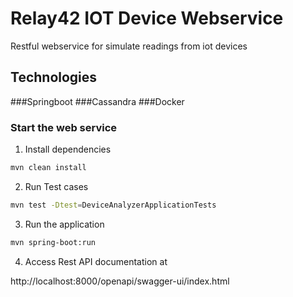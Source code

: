 # Relay42 IOT Device Webservice

Restful webservice for simulate readings from iot devices


## Technologies
###Springboot
###Cassandra
###Docker


### Start the web service


1. Install dependencies

````bash
mvn clean install
````

2. Run Test cases

````bash
mvn test -Dtest=DeviceAnalyzerApplicationTests
````
3. Run the application

````bash
mvn spring-boot:run
````

4. Access Rest API documentation at

http://localhost:8000/openapi/swagger-ui/index.html

